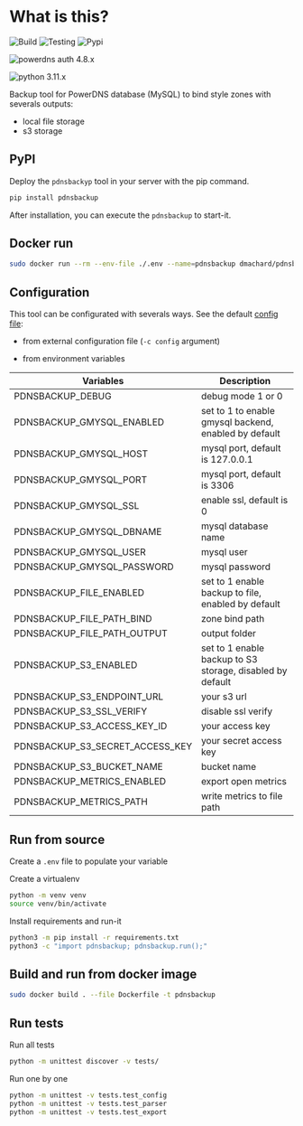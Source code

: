 # What is this?

![Build](https://github.com/dmachard/python-pdnsbackup/workflows/Build/badge.svg) ![Testing](https://github.com/dmachard/python-pdnsbackup/workflows/Testing/badge.svg) ![Pypi](https://github.com/dmachard/python-pdnsbackup/workflows/Publish/badge.svg)

![powerdns auth 4.8.x](https://img.shields.io/badge/pdns%204.8.x-tested-green)

![python 3.11.x](https://img.shields.io/badge/python%203.11.x-tested-blue)

Backup tool for PowerDNS database (MySQL) to bind style zones with severals outputs:

- local file storage
- s3 storage

## PyPI

Deploy the `pdnsbackyp` tool in your server with the pip command.

```python
pip install pdnsbackup
```

After installation, you can execute the `pdnsbackup` to start-it.

## Docker run

```bash
sudo docker run --rm --env-file ./.env --name=pdnsbackup dmachard/pdnsbackup:latest
```

## Configuration

This tool can be configurated with severals ways. See the default [config file](/pdnsbackup/config.yml):

- from external configuration file (`-c config` argument)

- from environment variables

| Variables | Description |
| ------------- | ------------- |
| PDNSBACKUP_DEBUG | debug mode 1 or 0 |
| PDNSBACKUP_GMYSQL_ENABLED | set to 1 to enable gmysql backend, enabled by default |
| PDNSBACKUP_GMYSQL_HOST | mysql port, default is 127.0.0.1 |
| PDNSBACKUP_GMYSQL_PORT | mysql port, default is 3306 |
| PDNSBACKUP_GMYSQL_SSL | enable ssl, default is 0 |
| PDNSBACKUP_GMYSQL_DBNAME | mysql database name |
| PDNSBACKUP_GMYSQL_USER | mysql user |
| PDNSBACKUP_GMYSQL_PASSWORD | mysql password  |
| PDNSBACKUP_FILE_ENABLED |  set to 1 enable backup to file, enabled by default |
| PDNSBACKUP_FILE_PATH_BIND | zone bind path  |
| PDNSBACKUP_FILE_PATH_OUTPUT | output folder |
| PDNSBACKUP_S3_ENABLED |  set to 1 enable backup to S3 storage, disabled by default |
| PDNSBACKUP_S3_ENDPOINT_URL | your s3 url |
| PDNSBACKUP_S3_SSL_VERIFY | disable ssl verify |
| PDNSBACKUP_S3_ACCESS_KEY_ID | your access key |
| PDNSBACKUP_S3_SECRET_ACCESS_KEY | your secret access key |
| PDNSBACKUP_S3_BUCKET_NAME | bucket name |
| PDNSBACKUP_METRICS_ENABLED | export open metrics |
| PDNSBACKUP_METRICS_PATH | write metrics to file path |
## Run from source

Create a `.env` file to populate your variable

Create a virtualenv

```bash
python -m venv venv
source venv/bin/activate
```

Install requirements and run-it

```bash
python3 -m pip install -r requirements.txt
python3 -c "import pdnsbackup; pdnsbackup.run();"
```

## Build and run from docker image

```bash
sudo docker build . --file Dockerfile -t pdnsbackup
```

## Run tests

Run all tests

```bash
python -m unittest discover -v tests/
```

Run one by one

```bash
python -m unittest -v tests.test_config
python -m unittest -v tests.test_parser
python -m unittest -v tests.test_export
```
